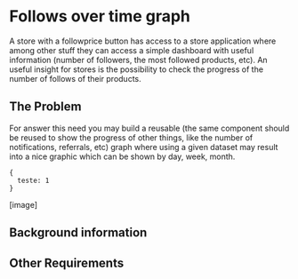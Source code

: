 # Follows over time graph
A store with a followprice button has access to a store application where among other stuff they can access a simple dashboard with useful information (number of followers, the most followed products, etc). 
An useful insight for stores is the possibility to check the progress of the number of follows of their products.

## The Problem
For answer this need you may build a reusable (the same component should be reused to show the progress of other things, like the number of notifications, referrals, etc) graph where using a given dataset may result into a nice graphic which can be shown by day, week, month.


```
{
  teste: 1
}
```

[image]

## Background information

## Other Requirements
